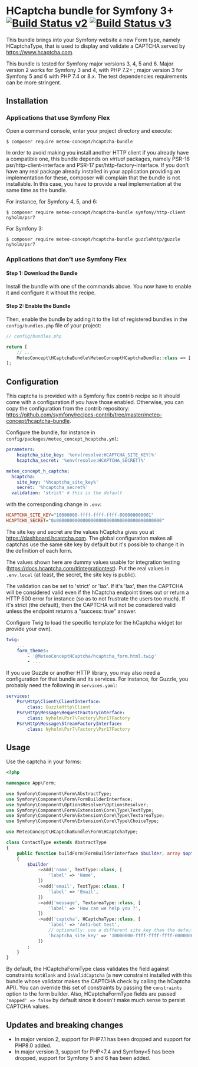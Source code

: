 HCaptcha bundle for Symfony 3+ [![Build Status v2](https://api.travis-ci.com/Meteo-Concept/hcaptcha-bundle.svg?branch=master)](https://api.travis-ci.com/Meteo-Concept/hcaptcha-bundle.svg?branch=master) [![Build Status v3](https://api.travis-ci.com/Meteo-Concept/hcaptcha-bundle.svg?branch=v3)](https://api.travis-ci.com/Meteo-Concept/hcaptcha-bundle.svg?branch=v3)
============

This bundle brings into your Symfony website a new Form type, namely
HCaptchaType, that is used to display and validate a CAPTCHA served by
https://www.hcaptcha.com.

This bundle is tested for Symfony major versions 3, 4, 5 and 6.
Major version 2 works for Symfony 3 and 4, with PHP 7.2+ ;
major version 3 for Symfony 5 and 6 with PHP 7.4 or 8.x. The test
dependencies requirements can be more stringent.

Installation
----------


### Applications that use Symfony Flex

Open a command console, enter your project directory and execute:

```console
$ composer require meteo-concept/hcaptcha-bundle
```

In order to avoid making you install another HTTP client if you already have a
compatible one, this bundle depends on *virtual* packages, namely PSR-18
psr/http-client-interface and PSR-17 psr/http-factory-interface. If you don't
have any real package already installed in your application providing an
implementation for these, composer will complain that the bundle is not
installable. In this case, you have to provide a real implementation at the
same time as the bundle.

For instance, for Symfony 4, 5, and 6:

```console
$ composer require meteo-concept/hcaptcha-bundle symfony/http-client nyholm/psr7
```

For Symfony 3:

```console
$ composer require meteo-concept/hcaptcha-bundle guzzlehttp/guzzle nyholm/psr7
```

### Applications that don't use Symfony Flex

#### Step 1: Download the Bundle

Install the bundle with one of the commands above. You now have to enable
it and configure it without the recipe.

#### Step 2: Enable the Bundle

Then, enable the bundle by adding it to the list of registered bundles
in the `config/bundles.php` file of your project:

```php
// config/bundles.php

return [
    // ...
    MeteoConcept\HCaptchaBundle\MeteoConceptHCaptchaBundle::class => ['all' => true],
];
```

Configuration
------

This captcha is provided with a  Symfony flex contrib recipe so it should come
with a configuration if you have those enabled. Otherwise, you can copy the
configuration from the contrib repository:
https://github.com/symfony/recipes-contrib/tree/master/meteo-concept/hcaptcha-bundle.

Configure the bundle, for instance in `config/packages/meteo_concept_hcaptcha.yml`:

```yaml
parameters:
    hcaptcha_site_key: '%env(resolve:HCAPTCHA_SITE_KEY)%'
    hcaptcha_secret: '%env(resolve:HCAPTCHA_SECRET)%'

meteo_concept_h_captcha:
  hcaptcha:
    site_key: '%hcaptcha_site_key%'
    secret: '%hcaptcha_secret%'
  validation: 'strict' # this is the default
```

with the corresponding change in `.env`:

```ini
HCAPTCHA_SITE_KEY="10000000-ffff-ffff-ffff-000000000001"
HCAPTCHA_SECRET="0x0000000000000000000000000000000000000000"
```

The site key and secret are the values hCaptcha gives you at
https://dashboard.hcaptcha.com. The global configuration makes all captchas use
the same site key by default but it's possible to change it in the definition of
each form.

The values shown here are dummy values usable for integration testing
(https://docs.hcaptcha.com/#integrationtest). Put the real values in
`.env.local` (at least, the secret, the site key is public).

The validation can be set to 'strict' or 'lax'. If it's 'lax', then the CAPTCHA
will be considered valid even if the hCaptcha endpoint times out or return a
HTTP 500 error for instance (so as to not frustrate the users too much). If it's
strict (the default), then the CAPTCHA will not be considered valid unless the
endpoint returns a "success: true" answer.

Configure Twig to load the specific template for the hCaptcha widget (or provide
your own).

```yaml
twig:
    ...
    form_themes:
        - '@MeteoConceptHCaptcha/hcaptcha_form.html.twig'
        - ...
```

If you use Guzzle or another HTTP library, you may also need a configuration
for that bundle and its services. For instance, for Guzzle, you probably need
the following in `services.yaml`:

```yaml
services:
    Psr\Http\Client\ClientInterface:
        class: GuzzleHttp\Client
    Psr\Http\Message\RequestFactoryInterface:
        class: Nyholm\Psr7\Factory\Psr17Factory
    Psr\Http\Message\StreamFactoryInterface:
        class: Nyholm\Psr7\Factory\Psr17Factory
 ```

Usage
------

Use the captcha in your forms:

```php
<?php

namespace App\Form;

use Symfony\Component\Form\AbstractType;
use Symfony\Component\Form\FormBuilderInterface;
use Symfony\Component\OptionsResolver\OptionsResolver;
use Symfony\Component\Form\Extension\Core\Type\TextType;
use Symfony\Component\Form\Extension\Core\Type\TextareaType;
use Symfony\Component\Form\Extension\Core\Type\ChoiceType;

use MeteoConcept\HCaptchaBundle\Form\HCaptchaType;

class ContactType extends AbstractType
{
    public function buildForm(FormBuilderInterface $builder, array $options)
    {
        $builder
            ->add('name', TextType::class, [
                'label' => 'Name',
            ])
            ->add('email', TextType::class, [
                'label' => 'Email',
            ])
            ->add('message', TextareaType::class, [
                'label' => 'How can we help you ?',
            ])
            ->add('captcha', HCaptchaType::class, [
                'label' => 'Anti-bot test',
                // optionally: use a different site key than the default one:
                'hcaptcha_site_key' => '10000000-ffff-ffff-ffff-000000000001',
            ])
        ;
    }
}
```

By default, the HCaptchaFormType class validates the field against constraints `NotBlank` and `IsValidCaptcha` (a new constraint installed with this bundle whose validator makes the CAPTCHA check by calling the hCaptcha API). You can override this set of constraints by passing the `constraints` option to the form builder. Also, HCaptchaFormType fields are passed `'mapped' => false` by default since it doesn't make much sense to persist CAPTCHA values.


Updates and breaking changes
----------------------------

- In major version 2, support for PHP7.1 has been dropped and support for PHP8.0
added.
- In major version 3, support for PHP<7.4 and Symfony<5 has been dropped, support
for Symfony 5 and 6 has been added. 
